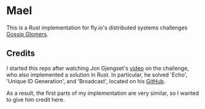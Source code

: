 # Mael

This is a Rust implementation for fly.io's 
distributed systems challenges [Gossip Glomers](https://fly.io/dist-sys/).


## Credits
I started this repo after watching 
Jon Gjengset's [video](https://www.youtube.com/watch?v=gboGyccRVXI) on the challenge, 
who also implemented a solution in Rust. In particular, he solved 'Echo', 'Unique ID Generation', and 'Broadcast',
located on his [GitHub](https://github.com/jonhoo/rustengan). 

As a result, the first parts of my implementation are very similar, so I wanted to give him credit here.
